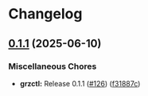 # Changelog

## [0.1.1](https://github.com/BfArM-MVH/grz-tools/compare/grz-common-v0.1.0...grz-common-v0.1.1) (2025-06-10)


### Miscellaneous Chores

* **grzctl:** Release 0.1.1 ([#126](https://github.com/BfArM-MVH/grz-tools/issues/126)) ([f31887c](https://github.com/BfArM-MVH/grz-tools/commit/f31887cd231c22a2ac4275e9c1dcf7adefe0dfcd))
